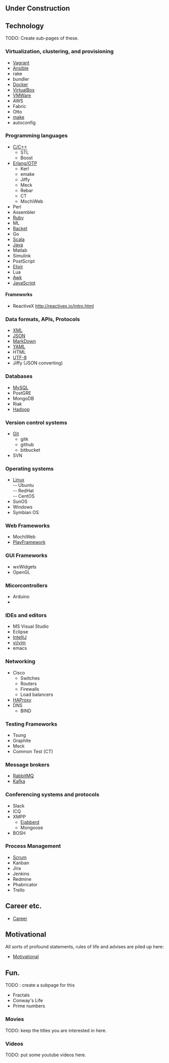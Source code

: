 
## Under Construction

## Technology

TODO: Create sub-pages of these.

### Virtualization, clustering, and provisioning

- [Vagrant](Vagrant.md)  
- [Ansible](Ansible.md)  
- rake  
- bundler  
- [Docker](Docker.md)  
- [VirtualBox](VirtualBox.md)  
- [VMWare](VMWare.md)  
- AWS
- Fabric
- Otto
- [make](make.md)
- autoconfig

### Programming languages

- [C/C++](CPP.md)
  - STL
  - Boost   
- [Erlang/OTP](Erlang.md)  
  - Kerl
  - emake
  - Jiffy
  - Meck
  - Rebar
  - CT
  - MochiWeb
- Perl  
- Assembler  
- [Ruby](Ruby.md)  
- ML  
- [Racket](Racket.md)  
- Go  
- [Scala](Scala.md)  
- [Java](Java.md)  
- Matlab  
- Simulink
- PostScript
- [Elixir](Elixir.md)
- Lua
- [Awk](Awk.md)
- [JavaScript](JavaScript.md)  

#### Frameworks

 - ReactiveX http://reactivex.io/intro.html
  
  

### Data formats, APIs, Protocols

- [XML](XML.md)
- [JSON](JSON.md)
- [MarkDown](MarkDown.md)  
- [YAML](YAML.md)
- HTML
- [UTF-8](UTF-8)  
- Jiffy (JSON converting)

### Databases

- [MySQL](MySQL.md)
- PostGRE
- MongoDB
- Riak
- [Hadoop](Hadoop.md)

### Version control systems  

- [Git](Git.md)  
  - gitk
  - github
  - bitbucket
- SVN  

  
### Operating systems
  
- [Linux](Linux.md)  
  -- Ubuntu  
  -- RedHat  
  -- CentOS  
- SunOS  
- Windows  
- Symbian OS  

### Web Frameworks

- MochiWeb
- [PlayFramework](PlayFramework.md)

### GUI Frameworks

- wxWidgets
- OpenGL

  
### Micorcontrollers

- Arduino  
- 
  
### IDEs and editors
  
- MS Visual Studio  
- Eclipse  
- [IntelliJ](Intellij.md)  
- [vi/vim](Vim.md)  
- emacs

### Networking

- Cisco
  - Switches
  - Routers
  - Firewalls
  - Load balancers
- [HAProxy](HAProxy.md)
- DNS
  - BIND

### Testing Frameworks

- Tsung
- Graphite
- Meck
- Common Test (CT)


### Message brokers

- [RabbitMQ](RabbitMQ.md)
- [Kafka](Kafka.md)

### Conferencing systems and protocols

- Slack
- ICQ
- XMPP
  - [Ejabberd](Ejabberd.md)
  - Mongoose
- BOSH


### Process Management

- [Scrum](Scrum.md)
- Kanban
- Jira
- Jenkins
- Redmine
- Phabricator
- Trello

## Career etc.


- [Career](Career.md)





## Motivational

All sorts of profound statements, rules of life and
advises are piled up here:

- [Motivational](Motivational.md)


## Fun.

TODO : create a subpage for this

- Fractals
- Conway's Life
- Prime numbers


### Movies

TODO: keep the titles you are interested in here.

### Videos

TODO: put some youtube videos here.


